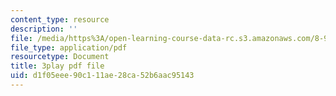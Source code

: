 ```yaml
---
content_type: resource
description: ''
file: /media/https%3A/open-learning-course-data-rc.s3.amazonaws.com/8-962-general-relativity-spring-2020/d1f05eee90c111ae28ca52b6aac95143_4QPKWFme0k4.pdf
file_type: application/pdf
resourcetype: Document
title: 3play pdf file
uid: d1f05eee-90c1-11ae-28ca-52b6aac95143
---
```

